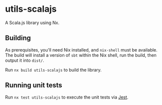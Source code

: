 # utils-scalajs

A Scala.js library using Nx.

## Building

As prerequisites, you'll need Nix installed, and `nix-shell` must be available.
The build will install a version of `sbt` within the Nix shell, run the build, then output it into `dist/`.

Run `nx build utils-scalajs` to build the library.

## Running unit tests

Run `nx test utils-scalajs` to execute the unit tests via [Jest](https://jestjs.io).
